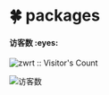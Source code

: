 # 🍀 packages 
<h4 align="left">访客数 :eyes:</h4>
<p align="left"><img src="https://profile-counter.glitch.me/zwrt/count.svg" alt="zwrt :: Visitor's Count" /></p>

![访客数](https://hits.seeyoufarm.com/api/count/incr/badge.svg?url=https://github.com/zwrt)
